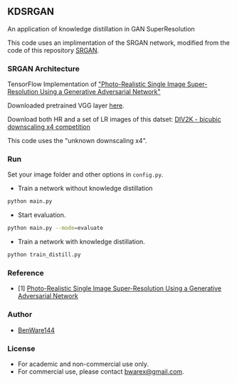 ## KDSRGAN
An application of knowledge distillation in GAN SuperResolution

This code uses an implimentation of the SRGAN network, modified from the code of this repository [SRGAN](https://github.com/tensorlayer/srgan).

### SRGAN Architecture
TensorFlow Implementation of ["Photo-Realistic Single Image Super-Resolution Using a Generative Adversarial Network"](https://arxiv.org/abs/1609.04802)

Downloaded pretrained VGG layer [here](https://mega.nz/#!xZ8glS6J!MAnE91ND_WyfZ_8mvkuSa2YcA7q-1ehfSm-Q1fxOvvs).

Download both HR and a set of LR images of this datset:
[DIV2K - bicubic downscaling x4 competition](http://www.vision.ee.ethz.ch/ntire17/) 

This code uses the "unknown downscaling x4".


### Run
Set your image folder and other options in `config.py`.


- Train a network without knowledge distillation
```bash
python main.py
```

- Start evaluation.
```bash
python main.py --mode=evaluate 
```


- Train a network with knowledge distillation.
```bash
python train_distill.py
```

### Reference
* [1] [Photo-Realistic Single Image Super-Resolution Using a Generative Adversarial Network](https://arxiv.org/abs/1609.04802)

### Author
- [BenWare144](https://github.com/BenWare144)

### License
- For academic and non-commercial use only.
- For commercial use, please contact bwarex@gmail.com.
